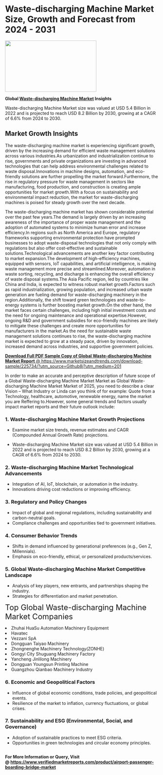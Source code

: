 <H1>Waste-discharging Machine Market Size, Growth and Forecast from 2024 - 2031</H1><img class="aligncenter size-medium wp-image-584254" src="https://thirdeyenews.in/wp-content/uploads/2024/09/Global-Market-Research-300x168.jpeg" alt="" width="300" height="168" /><p><strong>Global&nbsp;<a href="https://www.marketsizeandtrends.com/download-sample/225734/?utm_source=Github8j?utm_medium=201">Waste-discharging Machine Market</a> Insights</strong></p><p>Waste-discharging Machine Market size was valued at USD 5.4 Billion in 2022 and is projected to reach USD 8.2 Billion by 2030, growing at a CAGR of 6.6% from 2024 to 2030.</p><p><h2>Market Growth Insights</h2> <p>The waste-discharging machine market is experiencing significant growth, driven by the increasing demand for efficient waste management solutions across various industries.As urbanization and industrialization continue to rise, governments and private organizations are investing in advanced technologies that can help address environmental challenges related to waste disposal.Innovations in machine designs, automation, and eco-friendly solutions are further propelling the market forward.Furthermore, the rise in regulatory pressure for waste management in sectors like manufacturing, food production, and construction is creating ample opportunities for market growth.With a focus on sustainability and environmental impact reduction, the market for waste-discharging machines is poised for steady growth over the next decade.</p> <p><a href="#"></a></p> <p>The waste-discharging machine market has shown considerable potential over the past few years.The demand is largely driven by an increasing awareness of the importance of proper waste management and the adoption of automated systems to minimize human error and increase efficiency.In regions such as North America and Europe, regulatory frameworks supporting environmental protection have prompted businesses to adopt waste-disposal technologies that not only comply with regulations but also offer cost-effective and sustainable solutions.Technological advancements are another key factor contributing to market expansion.The development of high-efficiency machines, equipped with sensors, IoT capabilities, and artificial intelligence, is making waste management more precise and streamlined.Moreover, automation in waste sorting, recycling, and discharge is enhancing the overall efficiency of waste disposal systems.The Asia Pacific region, led by countries like China and India, is expected to witness robust market growth.Factors such as rapid industrialization, growing population, and increased urban waste generation are fueling demand for waste-discharging machinery in the region.Additionally, the shift toward green technologies and waste-to-energy systems is further boosting market growth.On the other hand, the market faces certain challenges, including high initial investment costs and the need for ongoing maintenance and operational expertise.However, ongoing R&D and government subsidies for eco-friendly machines are likely to mitigate these challenges and create more opportunities for manufacturers in the market.As the need for sustainable waste management solutions continues to rise, the waste-discharging machine market is expected to grow at a steady pace, driven by innovation, increased demand across industries, and supportive government policies.<p><a href="#"></p><p><span class=""><strong>Download Full PDF Sample Copy of Global Waste-discharging Machine Market Report</strong> @ <a href="https://www.marketsizeandtrends.com/download-sample/225734/?utm_source=Github8j?utm_medium=201" target="_blank">https://www.marketsizeandtrends.com/download-sample/225734/?utm_source=Github8j?utm_medium=201</a></span></p><p>In order to make an accurate and perceptive description of future scope of a Global&nbsp;Waste-discharging Machine Market Market as Global&nbsp;Waste-discharging Machine Market Market of 2025, you need to describe a clear Vision &ndash; What Industry or Linda can you think of for example: Quote from a Technology, healthcare, automotive, renewable energy, name the market you are Reffering to.However, some general trends and factors usually impact market reports and their future outlook include:</p><h3>1.&nbsp;<strong>Waste-discharging Machine Market Growth Projections</strong></h3><ul><li>Examine market size trends, revenue estimates and CAGR (Compounded Annual Growth Rate) projections.</li><li><p>Waste-discharging Machine Market size was valued at USD 5.4 Billion in 2022 and is projected to reach USD 8.2 Billion by 2030, growing at a CAGR of 6.6% from 2024 to 2030.</p></li></ul><h3>2.&nbsp;<strong>Waste-discharging Machine Market Technological Advancements</strong></h3><ul><li>Integration of AI, IoT, blockchain, or automation in the industry.</li><li>Innovations driving cost reductions or improving efficiency.</li></ul><h3>3.&nbsp;<strong>Regulatory and Policy Changes</strong></h3><ul><li>Impact of global and regional regulations, including sustainability and carbon-neutral goals.</li><li>Compliance challenges and opportunities tied to government initiatives.</li></ul><h3>4.&nbsp;<strong>Consumer Behavior Trends</strong></h3><ul><li>Shifts in demand influenced by generational preferences (e.g., Gen Z, Millennials).</li><li>Emphasis on eco-friendly, ethical, or personalized products/services.</li></ul><h3>5.&nbsp;<strong>Global Waste-discharging Machine Market Competitive Landscape</strong></h3><ul><li>Analysis of key players, new entrants, and partnerships shaping the industry.</li><li>Strategies for differentiation and market penetration.</li></ul><p data-pm-slice="1 1 []"><span style="color: inherit; font-family: inherit; font-size: 25px;">Top Global Waste-discharging Machine Market Companies</span></p><div class="" data-test-id=""><p><li>Zhuhai HuaSu Automation Machinery Equipment</li><li> Havatec</li><li> Vezzani SpA</li><li> Dongguan Taiyao Machinery</li><li> Zhongnenghe Machinery Technology(ZONHE)</li><li> Gongyi City Shuguang Machinery Factory</li><li> Yancheng Jinlilong Machinery</li><li> Dongguan Youngsun Printing Machine</li><li> Guangzhou Qianbao Machinery Industry</li></p></div><h3>6.&nbsp;<strong>Economic and Geopolitical Factors</strong></h3><ul><li>Influence of global economic conditions, trade policies, and geopolitical events.</li><li>Resilience of the market to inflation, currency fluctuations, or global crises.</li></ul><h3>7.&nbsp;<strong>Sustainability and ESG (Environmental, Social, and Governance)</strong></h3><ul><li>Adoption of sustainable practices to meet ESG criteria.</li><li>Opportunities in green technologies and circular economy principles.</li></ul><h2><strong style="font-size: 14px;">For More Information or Query, Visit @&nbsp;</strong><a style="background-color: #ffffff; font-size: 14px;" href="https://www.marketsizeandtrends.com/report/waste-discharging-machine-market/" target="_blank">https://www.verifiedmarketreports.com/product/airport-passenger-boarding-bridge-market</a></h2>